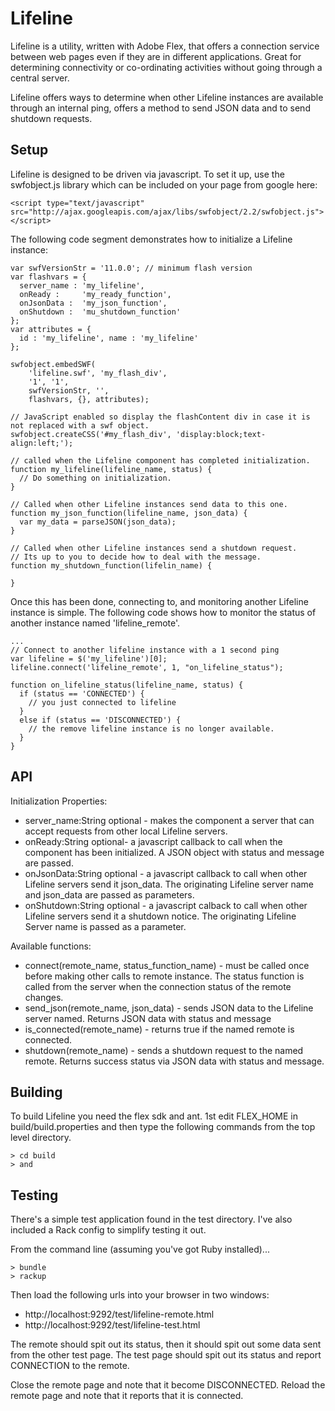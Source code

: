 Lifeline
========

Lifeline is a utility, written with Adobe Flex, that offers a connection service between web pages even if they are in
different applications. Great for determining connectivity or co-ordinating activities without going through a central
server.

Lifeline offers ways to determine when other Lifeline instances are available through an internal ping, offers
a method to send JSON data and to send shutdown requests.

Setup
-----

Lifeline is designed to be driven via javascript. To set it up, use the swfobject.js library which can be included on your page
from google here:

    <script type="text/javascript" src="http://ajax.googleapis.com/ajax/libs/swfobject/2.2/swfobject.js"></script>

The following code segment demonstrates how to initialize a Lifeline instance:

    var swfVersionStr = '11.0.0'; // minimum flash version
    var flashvars = {
      server_name : 'my_lifeline',
      onReady :     'my_ready_function',
      onJsonData :  'my_json_function',
      onShutdown :  'mu_shutdown_function'
    };
    var attributes = {
      id : 'my_lifeline', name : 'my_lifeline'
    };            

    swfobject.embedSWF(
        'lifeline.swf', 'my_flash_div', 
        '1', '1', 
        swfVersionStr, '', 
        flashvars, {}, attributes);
        
    // JavaScript enabled so display the flashContent div in case it is not replaced with a swf object.
    swfobject.createCSS('#my_flash_div', 'display:block;text-align:left;');

    // called when the Lifeline component has completed initialization.
    function my_lifeline(lifeline_name, status) {
      // Do something on initialization.
    }
    
    // Called when other Lifeline instances send data to this one.
    function my_json_function(lifeline_name, json_data) {
      var my_data = parseJSON(json_data);
    }
    
    // Called when other Lifeline instances send a shutdown request.
    // Its up to you to decide how to deal with the message.
    function my_shutdown_function(lifelin_name) {
      
    }
    
Once this has been done, connecting to, and monitoring another Lifeline instance is simple. The following code
shows how to monitor the status of another instance named 'lifeline_remote'.

    ...
    // Connect to another lifeline instance with a 1 second ping
    var lifeline = $('my_lifeline')[0];
    lifeline.connect('lifeline_remote', 1, "on_lifeline_status");
    
    function on_lifeline_status(lifeline_name, status) {
      if (status == 'CONNECTED') {
        // you just connected to lifeline
      }
      else if (status == 'DISCONNECTED') {
        // the remove lifeline instance is no longer available.
      }
    }
  
API
---

Initialization Properties:

* server_name:String optional - makes the component a server that can accept requests from other local Lifeline servers.
* onReady:String optional- a javascript callback to call when the component has been initialized. A JSON object with status and message are passed.
* onJsonData:String optional - a javascript callback to call when other Lifeline servers send it json_data. The originating Lifeline server name and json_data are passed as parameters.
* onShutdown:String optional - a javascript calback to call when other Lifeline servers send it a shutdown notice. The originating Lifeline Server name is passed as a parameter.

Available functions:

* connect(remote_name, status_function_name) - must be called once before making other calls to remote instance. The status function is called
from the server when the connection status of the remote changes.
* send_json(remote_name, json_data) - sends JSON data to the Lifeline server named. Returns JSON data with status and message
* is_connected(remote_name) - returns true if the named remote is connected.
* shutdown(remote_name) - sends a shutdown request to the named remote. Returns success status via JSON data with status and message.

Building
--------

To build Lifeline you need the flex sdk and ant. 1st edit FLEX_HOME in build/build.properties and then type the following commands from
the top level directory.

    > cd build
    > and

Testing
-------
There's a simple test application found in the test directory. I've also included a Rack config to simplify testing it out.

From the command line (assuming you've got Ruby installed)...

    > bundle
    > rackup
    
Then load the following urls into your browser in two windows:

* http://localhost:9292/test/lifeline-remote.html
* http://localhost:9292/test/lifeline-test.html

The remote should spit out its status, then it should spit out some data sent from the other test page.
The test page should spit out its status and report CONNECTION to the remote.

Close the remote page and note that it become DISCONNECTED. Reload the remote page and note that it reports that it is
connected.
